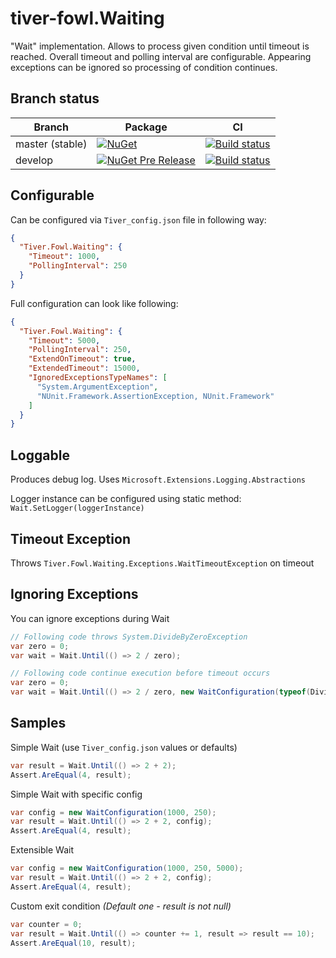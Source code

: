 # tiver-fowl.Waiting

"Wait" implementation.
Allows to process given condition until timeout is reached.
Overall timeout and polling interval are configurable.
Appearing exceptions can be ignored so processing of condition continues.

## Branch status

| Branch | Package | CI  |
| ------ | ------- | --- |
| master (stable) | [![NuGet](https://img.shields.io/nuget/v/Tiver.Fowl.Waiting.svg)](https://www.nuget.org/packages/Tiver.Fowl.Waiting/) | [![Build status](https://ci.appveyor.com/api/projects/status/eem0vm70l9o185qv/branch/master?svg=true)](https://ci.appveyor.com/project/MrHant/tiver-fowl-waiting/branch/master) |
| develop | [![NuGet Pre Release](https://img.shields.io/nuget/vpre/Tiver.Fowl.Waiting.svg)](https://www.nuget.org/packages/Tiver.Fowl.Waiting/absoluteLatest) | [![Build status](https://ci.appveyor.com/api/projects/status/eem0vm70l9o185qv/branch/develop?svg=true)](https://ci.appveyor.com/project/MrHant/tiver-fowl-waiting/branch/develop) |

## Configurable

Can be configured via `Tiver_config.json` file in following way:

```json
{
  "Tiver.Fowl.Waiting": {
    "Timeout": 1000,
    "PollingInterval": 250
  }
}
```


Full configuration can look like following:

```json
{
  "Tiver.Fowl.Waiting": {
    "Timeout": 5000,
    "PollingInterval": 250,
    "ExtendOnTimeout": true,
    "ExtendedTimeout": 15000,
    "IgnoredExceptionsTypeNames": [
      "System.ArgumentException",
      "NUnit.Framework.AssertionException, NUnit.Framework"
    ]
  }
}
```

## Loggable

Produces debug log. Uses `Microsoft.Extensions.Logging.Abstractions`

Logger instance can be configured using static method: `Wait.SetLogger(loggerInstance)`

## Timeout Exception

Throws `Tiver.Fowl.Waiting.Exceptions.WaitTimeoutException` on timeout

## Ignoring  Exceptions

You can ignore exceptions during Wait

```c#
// Following code throws System.DivideByZeroException
var zero = 0;
var wait = Wait.Until(() => 2 / zero);

// Following code continue execution before timeout occurs
var zero = 0;
var wait = Wait.Until(() => 2 / zero, new WaitConfiguration(typeof(DivideByZeroException)));
```

## Samples

Simple Wait (use `Tiver_config.json` values or defaults)

```c#
var result = Wait.Until(() => 2 + 2);
Assert.AreEqual(4, result);
```

Simple Wait with specific config

```c#
var config = new WaitConfiguration(1000, 250);
var result = Wait.Until(() => 2 + 2, config);
Assert.AreEqual(4, result);
```

Extensible Wait

```c#
var config = new WaitConfiguration(1000, 250, 5000);
var result = Wait.Until(() => 2 + 2, config);
Assert.AreEqual(4, result);
```

Custom exit condition
_(Default one - result is not null)_

```c#
var counter = 0;
var result = Wait.Until(() => counter += 1, result => result == 10);
Assert.AreEqual(10, result);
```
